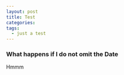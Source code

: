 ```yaml
---
layout: post
title: Test
categories:    
tags:
  - just a test  
---
```


### What happens if I do not omit the Date
<!--more-->

Hmmm